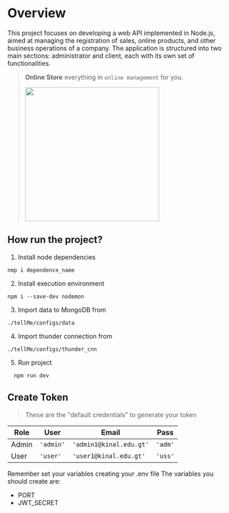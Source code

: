 # Overview
This project focuses on developing a web API implemented in Node.js, aimed at managing the registration of sales, online products, and other business operations of a company. The application is structured into two main sections: administrator and client, each with its own set of functionalities.

> **Online Store** everything in `online management` for you.
>
> [<img src="https://cdn-icons-png.flaticon.com/512/8146/8146003.png" width="300" height="300">](URL_del_Enlace)


## How run the project?

1. Install node dependencies
```
nmp i dependence_name
```
2.  Install execution environment
```
npm i --save-dev nodemon
```

3. Import data to MongoDB from 
```
./tellMe/configs/data
```

4. Import thunder connection from 
```
./tellMe/configs/thunder_cnn
```
5. Run project 
```
  npm run dev
```

## Create Token

> These are the "default credentials" to generate your token


|Role            |User                           |Email                         |Pass                         |
|----------------|-------------------------------|-----------------------------|-----------------------------|
|Admin           |`'admin'`                      |`'admin1@kinal.edu.gt'`      |`'adm'`                      |
|User			 |`'user'`                       |`'user1@kinal.edu.gt'`       |`'uss'`                      |



Remember set your variables creating your .env file The variables you should create are:

-   PORT
-   JWT_SECRET





